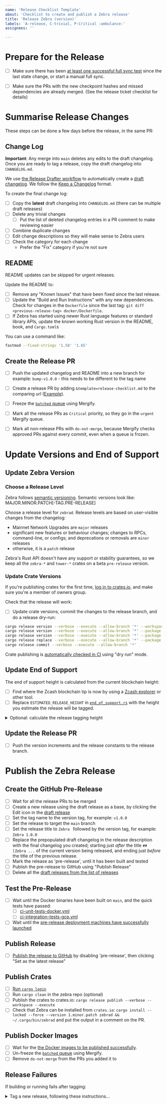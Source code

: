 ```yaml
---
name: 'Release Checklist Template'
about: 'Checklist to create and publish a Zebra release'
title: 'Release Zebra (version)'
labels: 'A-release, C-trivial, P-Critical :ambulance:'
assignees: ''

---
```


# Prepare for the Release

- [ ] Make sure there has been [at least one successful full sync test](https://github.com/ZcashFoundation/zebra/actions/workflows/continous-integration-docker.yml?query=event%3Aschedule) since the last state change, or start a manual full sync.
- [ ] Make sure the PRs with the new checkpoint hashes and missed dependencies are already merged.
      (See the release ticket checklist for details)


# Summarise Release Changes

These steps can be done a few days before the release, in the same PR:

## Change Log

**Important**: Any merge into `main` deletes any edits to the draft changelog.
Once you are ready to tag a release, copy the draft changelog into `CHANGELOG.md`.

We use [the Release Drafter workflow](https://github.com/marketplace/actions/release-drafter) to automatically create a [draft changelog](https://github.com/ZcashFoundation/zebra/releases). We follow the [Keep a Changelog](https://keepachangelog.com/en/1.0.0/) format.

To create the final change log:
- [ ] Copy the **latest** draft changelog into `CHANGELOG.md` (there can be multiple draft releases)
- [ ] Delete any trivial changes
    - [ ] Put the list of deleted changelog entries in a PR comment to make reviewing easier
- [ ] Combine duplicate changes
- [ ] Edit change descriptions so they will make sense to Zebra users
- [ ] Check the category for each change
  - Prefer the "Fix" category if you're not sure

## README

README updates can be skipped for urgent releases.

Update the README to:
- [ ] Remove any "Known Issues" that have been fixed since the last release.
- [ ] Update the "Build and Run Instructions" with any new dependencies.
      Check for changes in the `Dockerfile` since the last tag: `git diff <previous-release-tag> docker/Dockerfile`.
- [ ] If Zebra has started using newer Rust language features or standard library APIs, update the known working Rust version in the README, book, and `Cargo.toml`s

You can use a command like:
```sh
fastmod --fixed-strings '1.58' '1.65'
```

## Create the Release PR

- [ ] Push the updated changelog and README into a new branch
      for example: `bump-v1.0.0` - this needs to be different to the tag name
- [ ] Create a release PR by adding `&template=release-checklist.md` to the comparing url ([Example](https://github.com/ZcashFoundation/zebra/compare/bump-v1.0.0?expand=1&template=release-checklist.md)).
- [ ] Freeze the [`batched` queue](https://dashboard.mergify.com/github/ZcashFoundation/repo/zebra/queues) using Mergify.
- [ ] Mark all the release PRs as `Critical` priority, so they go in the `urgent` Mergify queue.
- [ ] Mark all non-release PRs with `do-not-merge`, because Mergify checks approved PRs against every commit, even when a queue is frozen.


# Update Versions and End of Support

## Update Zebra Version

### Choose a Release Level

Zebra follows [semantic versioning](https://semver.org). Semantic versions look like: MAJOR.MINOR.PATCH[-TAG.PRE-RELEASE]

Choose a release level for `zebrad`. Release levels are based on user-visible changes from the changelog:
- Mainnet Network Upgrades are `major` releases
- significant new features or behaviour changes; changes to RPCs, command-line, or configs; and deprecations or removals are `minor` releases
- otherwise, it is a `patch` release

Zebra's Rust API doesn't have any support or stability guarantees, so we keep all the `zebra-*` and `tower-*` crates on a beta `pre-release` version.

### Update Crate Versions

If you're publishing crates for the first time, [log in to crates.io](https://github.com/ZcashFoundation/zebra/blob/doc-crate-own/book/src/dev/crate-owners.md#logging-in-to-cratesio),
and make sure you're a member of owners group.

Check that the release will work:
- [ ] Update crate versions, commit the changes to the release branch, and do a release dry-run:

```sh
cargo release version --verbose --execute --allow-branch '*' --workspace --exclude zebrad --exclude zebra-scan beta
cargo release version --verbose --execute --allow-branch '*' --package zebra-scan alpha # Increment version manually if this doesn't work
cargo release version --verbose --execute --allow-branch '*' --package zebrad patch # [ major | minor | patch ]
cargo release replace --verbose --execute --allow-branch '*' --package zebrad
cargo release commit --verbose --execute --allow-branch '*'
```

Crate publishing is [automatically checked in CI](https://github.com/ZcashFoundation/zebra/actions/workflows/release-crates-io.yml) using "dry run" mode.

## Update End of Support

The end of support height is calculated from the current blockchain height:
- [ ] Find where the Zcash blockchain tip is now by using a [Zcash explorer](https://zcashblockexplorer.com/blocks) or other tool.
- [ ] Replace `ESTIMATED_RELEASE_HEIGHT` in [`end_of_support.rs`](https://github.com/ZcashFoundation/zebra/blob/main/zebrad/src/components/sync/end_of_support.rs) with the height you estimate the release will be tagged.

<details>

<summary>Optional: calculate the release tagging height</summary>

- Add `1152` blocks for each day until the release
- For example, if the release is in 3 days, add `1152 * 3` to the current Mainnet block height

</details>

## Update the Release PR

- [ ] Push the version increments and the release constants to the release branch.


# Publish the Zebra Release

## Create the GitHub Pre-Release

- [ ] Wait for all the release PRs to be merged
- [ ] Create a new release using the draft release as a base, by clicking the Edit icon in the [draft release](https://github.com/ZcashFoundation/zebra/releases)
- [ ] Set the tag name to the version tag,
      for example: `v1.0.0`
- [ ] Set the release to target the `main` branch
- [ ] Set the release title to `Zebra ` followed by the version tag,
      for example: `Zebra 1.0.0`
- [ ] Replace the prepopulated draft changelog in the release description with the final changelog you created;
      starting just _after_ the title `## [Zebra ...` of the current version being released,
      and ending just _before_ the title of the previous release.
- [ ] Mark the release as 'pre-release', until it has been built and tested
- [ ] Publish the pre-release to GitHub using "Publish Release"
- [ ] Delete all the [draft releases from the list of releases](https://github.com/ZcashFoundation/zebra/releases)

## Test the Pre-Release

- [ ] Wait until the Docker binaries have been built on `main`, and the quick tests have passed:
    - [ ] [ci-unit-tests-docker.yml](https://github.com/ZcashFoundation/zebra/actions/workflows/ci-unit-tests-docker.yml?query=branch%3Amain)
    - [ ] [ci-integration-tests-gcp.yml](https://github.com/ZcashFoundation/zebra/actions/workflows/ci-integration-tests-gcp.yml?query=branch%3Amain)
- [ ] Wait until the [pre-release deployment machines have successfully launched](https://github.com/ZcashFoundation/zebra/actions/workflows/cd-deploy-nodes-gcp.yml?query=event%3Arelease)

## Publish Release

- [ ] [Publish the release to GitHub](https://github.com/ZcashFoundation/zebra/releases) by disabling 'pre-release', then clicking "Set as the latest release"

## Publish Crates

- [ ] [Run `cargo login`](https://github.com/ZcashFoundation/zebra/blob/doc-crate-own/book/src/dev/crate-owners.md#logging-in-to-cratesio)
- [ ] Run `cargo clean` in the zebra repo (optional)
- [ ] Publish the crates to crates.io: `cargo release publish --verbose --workspace --execute`
- [ ] Check that Zebra can be installed from `crates.io`:
      `cargo install --locked --force --version 1.minor.patch zebrad && ~/.cargo/bin/zebrad`
      and put the output in a comment on the PR.

## Publish Docker Images
- [ ] Wait for the [the Docker images to be published successfully](https://github.com/ZcashFoundation/zebra/actions/workflows/release-binaries.yml?query=event%3Arelease).
- [ ] Un-freeze the [`batched` queue](https://dashboard.mergify.com/github/ZcashFoundation/repo/zebra/queues) using Mergify.
- [ ] Remove `do-not-merge` from the PRs you added it to

## Release Failures

If building or running fails after tagging:

<details>

<summary>Tag a new release, following these instructions...</summary>

1. Fix the bug that caused the failure
2. Start a new `patch` release
3. Skip the **Release Preparation**, and start at the **Release Changes** step
4. Update `CHANGELOG.md` with details about the fix
5. Follow the release checklist for the new Zebra version

</details>
